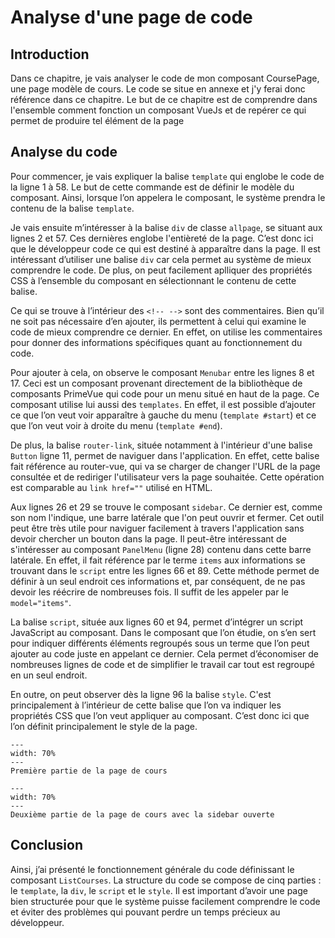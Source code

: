 # Analyse d'une page de code

## Introduction
Dans ce chapitre, je vais analyser le code de mon composant CoursePage, une page modèle de cours. Le code se situe en annexe et j'y ferai donc référence dans ce chapitre. Le but de ce chapitre est de comprendre dans l'ensemble comment fonction un composant VueJs et de repérer ce qui permet de produire tel élément de la page

## Analyse du code

Pour commencer, je vais expliquer la balise `template` qui englobe le code de la ligne 1 à 58. Le but de cette commande est de définir le modèle du composant. Ainsi, lorsque l’on appelera le composant, le système prendra le contenu de la balise `template`.  

Je vais ensuite m’intéresser à la balise `div` de classe `allpage`, se situant aux lignes 2 et 57. Ces dernières englobe l'entièreté de la page. C’est donc ici que le développeur code ce qui est destiné à apparaître dans la page. Il est intéressant d’utiliser une balise `div` car cela permet au système de mieux comprendre le code. De plus, on peut facilement aplliquer des   propriétés CSS à l’ensemble du composant en sélectionnant le contenu de cette balise. 

Ce qui se trouve à l’intérieur des `<!-- -->` sont des commentaires. Bien qu’il ne soit pas nécessaire d’en ajouter, ils permettent à celui qui examine le code de mieux comprendre ce dernier. En effet, on utilise les commentaires pour donner des informations spécifiques quant au fonctionnement du code. 

Pour ajouter à cela, on observe le composant `Menubar` entre les lignes 8 et 17. Ceci est un composant provenant directement de la bibliothèque de composants PrimeVue qui code pour un menu situé en haut de la page. Ce composant utilise lui aussi des `templates`. En effet, il est possible d’ajouter ce que l’on veut voir apparaître à gauche du menu (`template #start`) et ce que l’on veut voir à droite du menu (`template #end`).

De plus, la balise `router-link`, située notamment à l'intérieur d'une balise `Button` ligne 11, permet de naviguer dans l'application. En effet, cette balise fait référence au router-vue, qui va se charger de changer l'URL de la page consultée et de rediriger l'utilisateur vers la page souhaitée. Cette opération est comparable au `link href=""` utilisé en HTML.

Aux lignes 26 et 29 se trouve le composant `sidebar`. Ce dernier est, comme son nom l'indique, une barre latérale que l'on peut ouvrir et fermer. Cet outil peut être très utile pour naviguer facilement à travers l'application sans devoir chercher un bouton dans la page. Il peut-être intéressant de s'intéresser au composant `PanelMenu` (ligne 28) contenu dans cette barre latérale. En effet, il fait référence par le terme `items` aux informations se trouvant dans le `script` entre les lignes 66 et 89. Cette méthode permet de définir à un seul endroit ces informations et, par conséquent, de ne pas devoir les réécrire de nombreuses fois. Il suffit de les appeler par le `model="items"`.

La balise `script`, située aux lignes 60 et 94, permet d’intégrer un script JavaScript au composant. Dans le composant que l’on étudie, on s’en sert pour indiquer différents éléments regroupés sous un terme que l’on peut ajouter au code juste en appelant ce dernier. Cela permet d’économiser de nombreuses lignes de code et de simplifier le travail car tout est regroupé en un seul endroit. 

En outre, on peut observer dès la ligne 96 la balise `style`. C'est principalement à l’intérieur de cette balise que l’on va indiquer les propriétés CSS que l’on veut appliquer au composant. C’est donc ici que l’on définit principalement le style de la page. 

```{figure} images/coursepage1.png
---
width: 70%
---
Première partie de la page de cours
```

```{figure} images/coursepage2.png
---
width: 70%
---
Deuxième partie de la page de cours avec la sidebar ouverte
```
## Conclusion 

Ainsi, j’ai présenté le fonctionnement générale du code définissant le composant `ListCourses`. La structure du code se compose de cinq parties : le `template`, la `div`, le `script` et le `style`. Il est important d’avoir une page bien structurée pour que le système puisse facilement comprendre le code et éviter des problèmes qui pouvant perdre un temps précieux au développeur. 
